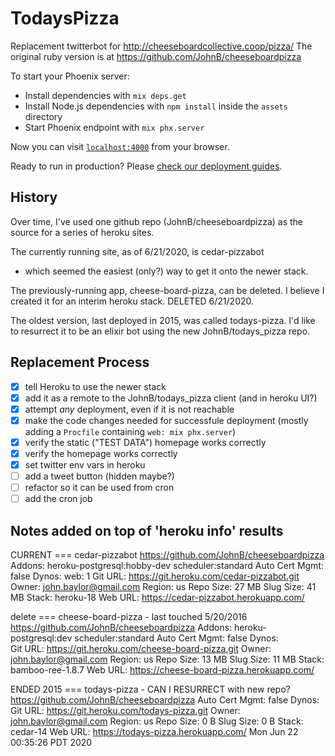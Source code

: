 # TodaysPizza

Replacement twitterbot for http://cheeseboardcollective.coop/pizza/
The original ruby version is at https://github.com/JohnB/cheeseboardpizza

To start your Phoenix server:

  * Install dependencies with `mix deps.get`
  * Install Node.js dependencies with `npm install` inside the `assets` directory
  * Start Phoenix endpoint with `mix phx.server`

Now you can visit [`localhost:4000`](http://localhost:4000) from your browser.

Ready to run in production? Please [check our deployment guides](https://hexdocs.pm/phoenix/deployment.html).

## History
Over time, I've used one github repo (JohnB/cheeseboardpizza) as the source
for a series of heroku sites.

The currently running site, as of 6/21/2020, is cedar-pizzabot 
- which seemed the easiest (only?) way to get it onto the newer stack.

The previously-running app, cheese-board-pizza, can be deleted.
I believe I created it for an interim heroku stack.
DELETED 6/21/2020.

The oldest version, last deployed in 2015, was called todays-pizza.
I'd like to resurrect it to be an elixir bot using the new JohnB/todays_pizza repo.

## Replacement Process
- [x] tell Heroku to use the newer stack
- [x] add it as a remote to the JohnB/todays_pizza client (and in heroku UI?)
- [x] attempt _any_ deployment, even if it is not reachable
- [x] make the code changes needed for successfule deployment 
      (mostly adding a `Procfile` containing 
      `web: mix phx.server`)
- [x] verify the static ("TEST DATA") homepage works correctly
- [x] verify the homepage works correctly
- [x] set twitter env vars in heroku
- [ ] add a tweet button (hidden maybe?)
- [ ] refactor so it can be used from cron
- [ ] add the cron job

## Notes added on top of 'heroku info' results
CURRENT === cedar-pizzabot
https://github.com/JohnB/cheeseboardpizza
Addons:         heroku-postgresql:hobby-dev
                scheduler:standard
Auto Cert Mgmt: false
Dynos:          web: 1
Git URL:        https://git.heroku.com/cedar-pizzabot.git
Owner:          john.baylor@gmail.com
Region:         us
Repo Size:      27 MB
Slug Size:      41 MB
Stack:          heroku-18
Web URL:        https://cedar-pizzabot.herokuapp.com/

delete === cheese-board-pizza - last touched 5/20/2016 
https://github.com/JohnB/cheeseboardpizza
Addons:         heroku-postgresql:dev
                scheduler:standard
Auto Cert Mgmt: false
Dynos:          
Git URL:        https://git.heroku.com/cheese-board-pizza.git
Owner:          john.baylor@gmail.com
Region:         us
Repo Size:      13 MB
Slug Size:      11 MB
Stack:          bamboo-ree-1.8.7
Web URL:        https://cheese-board-pizza.herokuapp.com/

ENDED 2015 === todays-pizza - CAN I RESURRECT with new repo?
https://github.com/JohnB/cheeseboardpizza
Auto Cert Mgmt: false
Dynos:          
Git URL:        https://git.heroku.com/todays-pizza.git
Owner:          john.baylor@gmail.com
Region:         us
Repo Size:      0 B
Slug Size:      0 B
Stack:          cedar-14
Web URL:        https://todays-pizza.herokuapp.com/
Mon Jun 22 00:35:26 PDT 2020
